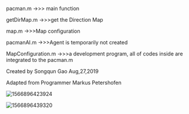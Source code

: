 pacman.m  				   	->>> main function

getDirMap.m					 ->>>get the Direction Map	

map.m								->>>Map configuration

pacmanAI.m					  ->>>Agent is temporarily not created

MapConfiguration.m		->>>a development program, all of codes inside are integrated to the pacman.m



Created by Songqun Gao Aug,27,2019

Adapted from Programmer Markus Petershofen

![1566896423924](C:\Users\wilso\AppData\Roaming\Typora\typora-user-images\1566896423924.png)

![1566896439320](C:\Users\wilso\AppData\Roaming\Typora\typora-user-images\1566896439320.png)
